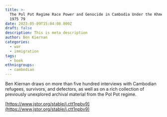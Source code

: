 ```yaml
---
title: >-
  The Pol Pot Regime Race Power and Genocide in Cambodia Under the Khmer Rouge
  1975 79
date: 2023-05-09T15:04:08.000Z
draft: false
description: This is meta description
author: Ben Kiernan
categories:
  - war
  - immigration
tags:
  - book
ethnicgroups:
  - cambodian
---
```


Ben Kiernan draws on more than five hundred interviews with Cambodian refugees, survivors, and defectors, as well as on a rich collection of previously unexplored archival material from the Pol Pot regime.

[https://www.jstor.org/stable/j.ctt1npbv9](https://www.jstor.org/stable/j.ctt1npbv9)
